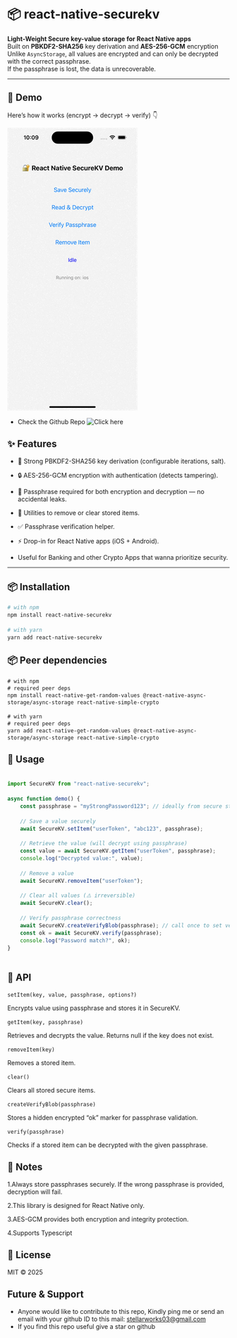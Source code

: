 # 📦 react-native-securekv

**Light-Weight Secure key-value storage for React Native apps**  
Built on **PBKDF2-SHA256** key derivation and **AES-256-GCM** encryption 
Unlike `AsyncStorage`, all values are encrypted and can only be decrypted with the correct passphrase.  
If the passphrase is lost, the data is unrecoverable.

---

## 🎥 Demo

Here’s how it works (encrypt → decrypt → verify) 👇

![SecureKV Demo](./demo/securkv.gif)

- Check the Github Repo ![Click here](https://github.com/lachu97/react-native-securekv)


## ✨ Features
- 🔑 Strong PBKDF2-SHA256 key derivation (configurable iterations, salt).

- 🔒 AES-256-GCM encryption with authentication (detects tampering).

- 🚫 Passphrase required for both encryption and decryption — no accidental leaks.

- 🧹 Utilities to remove or clear stored items.

- ✅ Passphrase verification helper.

- ⚡ Drop-in for React Native apps (iOS + Android).

- Useful for Banking and other Crypto Apps that wanna prioritize security. 

---

## 📦 Installation

```sh
# with npm
npm install react-native-securekv

# with yarn
yarn add react-native-securekv
```
## 📦 Peer dependencies
```shell
# with npm
# required peer deps
npm install react-native-get-random-values @react-native-async-storage/async-storage react-native-simple-crypto

# with yarn
# required peer deps
yarn add react-native-get-random-values @react-native-async-storage/async-storage react-native-simple-crypto

```
## 📖 Usage
```javascript

import SecureKV from "react-native-securekv";

async function demo() {
    const passphrase = "myStrongPassword123"; // ideally from secure storage/env

    // Save a value securely
    await SecureKV.setItem("userToken", "abc123", passphrase);

    // Retrieve the value (will decrypt using passphrase)
    const value = await SecureKV.getItem("userToken", passphrase);
    console.log("Decrypted value:", value);

    // Remove a value
    await SecureKV.removeItem("userToken");

    // Clear all values (⚠️ irreversible)
    await SecureKV.clear();

    // Verify passphrase correctness
    await SecureKV.createVerifyBlob(passphrase); // call once to set verification value
    const ok = await SecureKV.verify(passphrase);
    console.log("Password match?", ok);
}



```
## 🔑 API

`setItem(key, value, passphrase, options?)`

Encrypts value using passphrase and stores it in SecureKV.

`getItem(key, passphrase)`

Retrieves and decrypts the value. Returns null if the key does not exist.

`removeItem(key)`

Removes a stored item.

`clear()`

Clears all stored secure items.

`createVerifyBlob(passphrase)`

Stores a hidden encrypted “ok” marker for passphrase validation.

`verify(passphrase)`

Checks if a stored item can be decrypted with the given passphrase.

## 📌 Notes

1.Always store passphrases securely. If the wrong passphrase is provided, decryption will fail.

2.This library is designed for React Native only.

3.AES-GCM provides both encryption and integrity protection.

4.Supports Typescript

## 📜 License

MIT © 2025

##  Future & Support
 - Anyone would like to contribute to this repo, Kindly ping me or send an email with your github ID to this mail: stellarworks03@gmail.com
 - If you find this repo useful give a star on github
